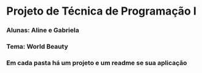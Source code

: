 # Projeto de Técnica de Programação I

### Alunas: Aline e Gabriela
### Tema: World Beauty

<h3>Em cada pasta há um projeto e um readme se sua aplicação</h3>